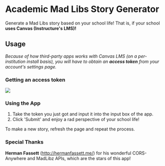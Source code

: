 # Academic Mad Libs Story Generator
Generate a Mad Libs story based on your school life! That is, if your school **uses Canvas (Instructure's LMS)!**


## Usage
*Because of how third-party apps works with Canvas LMS (on a per-institution install basis), you will have to obtain an **access token** from your account's settings page.*

### Getting an access token
![](reference/github/access_token_demo.gif)

### Using the App
1. Take the token you just got and input it into the input box of the app.
2. Click 'Submit' and enjoy a rad perspective of your school life!

To make a new story, refresh the page and repeat the process.

### Special Thanks
**Herman Fassett** (http://hermanfassett.me/) for his wonderful CORS-Anywhere and MadLibz APIs, which are the stars of this app!
